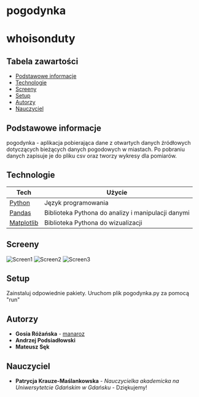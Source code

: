 # pogodynka
# whoisonduty

## Tabela zawartości
* [Podstawowe informacje](#podstawowe-informacje)
* [Technologie](#technologie)
* [Screeny](#screeny)
* [Setup](#setup)
* [Autorzy](#autorzy)
* [Nauczyciel](#nauczyciel)

## Podstawowe informacje
pogodynka - aplikacja pobierająca dane z otwartych danych źródłowych dotyczących bieżących danych pogodowych w miastach. Po pobraniu danych zapisuje je do pliku csv oraz tworzy wykresy dla pomiarów.
	
## Technologie

| Tech | Użycie
------------ | -------------
[Python](https://www.python.org/) | Język programowania
[Pandas](https://pandas.pydata.org/getting_started.html) | Biblioteka Pythona do analizy i manipulacji danymi
[Matplotlib](https://matplotlib.org/) | Biblioteka Pythona do wizualizacji

## Screeny

![Screen1](src/images/kołowy.jpg)
![Screen2](src/images/słupkowy.jpg)
![Screen3](src/images/punktowy.jpg)

## Setup

Zainstaluj odpowiednie pakiety.
Uruchom plik pogodynka.py za pomocą "run"

## Autorzy
* **Gosia Różańska** - [manaroz](https://github.com/manaroz)
* **Andrzej Podsiadłowski**
* **Mateusz Sęk**
## Nauczyciel
* **Patrycja Krauze-Maślankowska** - *Nauczycielka akademicka na Uniwersytetcie Gdańskim w Gdańsku* - Dziękujemy!
